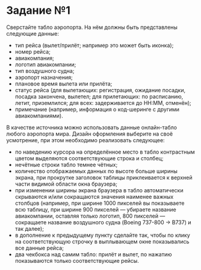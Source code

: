 # Задание №1
Сверстайте табло аэропорта. На нём должны быть представлены следующие данные:

* тип рейса (вылет/прилёт; например это может быть иконка);
* номер рейса;
* авиакомпания;
* логотип авиакомпании;
* тип воздушного судна;
* аэропорт назначения;
* плановое время вылета или прилёта;
* статус рейса (для вылетающих: регистрация, ожидание посадки, посадка закончена, вылетел; для прилетающих: по расписанию, летит, приземлился; для всех: задерживается до HH:MM, отменён);
* примечание (например, информация о код-шеринге с другими авиакомпаниями).

В качестве источника можно использовать данные онлайн-табло любого аэропорта мира.
Дизайн оформления выберите на своё усмотрение, при этом необходимо реализовать следующее:

* по наведению курсора на определённое место в табло контрастным цветом выделяются соответствующие строка и столбец;
* нечётные строки табло темнее чётных;
* количество отображаемых данных по высоте больше ширины экрана, при прокрутке заголовок таблицы приклеивается к верхней части видимой области окна браузера;
* при изменении ширины экрана браузера в табло автоматически скрываются и/или сокращаются значения наименее важных столбцов (например, при ширине 1000 пикселей вы показываете всю таблицу, при ширине 900 пикселей — убираете название авиакомпании, оставляя только логотип, 800 пикселей — сокращаете название воздушного судна (Boeing 737-800 -> B737) и так далее);
* в дополнение к предыдущему пункту сделайте так, чтобы по клику на соответствующую строчку в выплывающем окне показывались все данные рейса;
* два чекбокса над самим табло: прилёт и вылет, по нажатию показываются только соответствующие рейсы.